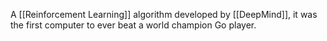 A [[Reinforcement Learning]] algorithm developed by [[DeepMind]], it was the first computer to ever beat a world champion Go player. 